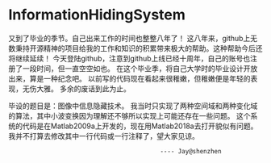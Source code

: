 # InformationHidingSystem

又到了毕业的季节。自己出来工作的时间也整整八年了！
这八年来，github上无数秉持开源精神的项目给我的工作和知识的积累带来极大的帮助。这种帮助今后还将继续延续！
今天登陆github，注意到github上线已经十周年，自己的账号也注册了一段时间，但一直空空如也。
在这个毕业季，将自己大学时的毕业设计开放出来，算是一种纪念吧。
以前写的代码现在看起来很稚嫩，但稚嫩便是年轻的表现，无伤大雅。
多余的废话到此为止。

毕设的题目是：图像中信息隐藏技术。
我当时只实现了两种空间域和两种变化域的算法，其中小波变换因为理解还不够所以实现上可能还存在一些问题。
这个系统的代码是在Matlab2009a上开发的，现在用Matlab2018a去打开貌似有问题。
我并不打算去修改其中一行代码或一行注释了，望大家见谅。

                                              ---- Jay@shenzhen


